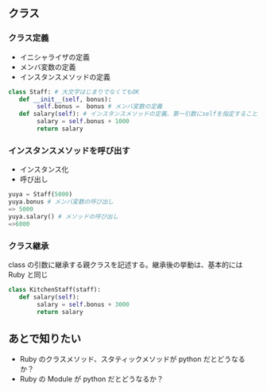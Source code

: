## クラス

### クラス定義

- イニシャライザの定義
- メンバ変数の定義
- インスタンスメソッドの定義

```python
class Staff: # 大文字はじまりでなくてもOK
   def __init__(self, bonus):
        self.bonus =  bonus # メンバ変数の定義
   def salary(self): # インスタンスメソッドの定義、第一引数にselfを指定することは必須
        salary = self.bonus + 1000
        return salary
```

### インスタンスメソッドを呼び出す

- インスタンス化
- 呼び出し

```python
yuya = Staff(5000)
yuya.bonus # メンバ変数の呼び出し
=> 5000
yuya.salary() # メソッドの呼び出し
=>6000
```

### クラス継承

class の引数に継承する親クラスを記述する。継承後の挙動は、基本的には Ruby と同じ

```python
class KitchenStaff(staff):
   def salary(self):
        salary = self.bonus + 3000
        return salary
```

## あとで知りたい

- Ruby のクラスメソッド、スタティックメソッドが python だとどうなるか？
- Ruby の Module が python だとどうなるか？
